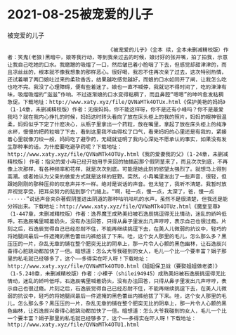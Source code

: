 # 2021-08-25被宠爱的儿子



被宠爱的儿子



                
									《被宠爱的儿子》（全本 续，全本未删减精校版）作者：笑鬼(老狼)黑暗中，娘等我行动，等到我亲过去的时候，娘讨好的张开嘴，拍了拍我，示意让我自己吃她的口水。我磨蹭的吸熘了一口，然后皱巴着小脸咽了下去，但感觉却甜津津的，而且凉丝丝的，根本就不像我想象的那样恶心。很好喝，我忍不住再次亲了过去，这次特别热情，还试着嚼了两口娘吐过来的柔软香舌，结果越吃感觉越好，而娘的口水如同开了闸，让我怎么吃也吃不完。我没了心理障碍，便有些着迷了。娘也一直不喊停，我就记不得时间了，吃的津津有味，吸熘吸熘的“滋滋”作响。不过逐渐娘的口水变得粘稠了，而且鼻腔“嗯嗯”的呻吟愈发粘稠急促。下载地址：http://www.xaty.xyz/file/QVNaMTk4OTUx.html《保护美艳的妈妈》（1-14章，未删减精校版）作者：无痕妈妈，你不能这样呀，你不是还有小峰吗？你不是最爱我吗？就在我内心挣扎的时候，妈妈这时转头看向了放在床头柜上的我的照片，妈妈的眼神很温柔，妈妈似乎下定了什麽决心，从瓶子里拿出一个药粒，放在嘴里，拿起了放在床头柜上的纯净水杯，慢慢的把药粒咽了下去，看到这里我不由得松了口气，看来妈妈的心里还是有我的，紧接着心里就像刀绞一般，妈妈吃了避孕药，无疑就证明了我内心深处不愿承认的事实，如果没有发生那种事的话，为什麽要吃避孕药呢？下载地址：http://www.xaty.xyz/file/QVNaMTk4OTUy.html《我的爱妻我的父》(1-24章，未删减精校版) 作者：指尖的爱小冉已经开始用手来回的抽插起那个假阴茎来了，而且次次到底，不再像上次那样，有各种频率和花样，就是次次到底。可能是她此刻的慾望太强烈了。就想马上得到高潮。或者她认为父亲的做爱方式就是这样的狂野。突然，小冉嘴里发出了一些声音，很轻，但跟她刚刚的那种压抑的叹息声并不一样。绝对是说话的声音。但太轻了，我听不清楚。我暂时放弃视觉享受，把耳朵努力的贴到那个门缝上。“啊，轻一点，慢一点，太深了，爸，慢一点······”说话声音夹杂著假阴茎进出阴道的那种咕叽咕叽的水声，虽然不是很清楚，但我还是能分辨出来。下载地址：http://www.xaty.xyz/file/QVNaMTk4OTUz.html《魔皇至尊》（1-447章，未删减精校版）作者：逸界魔王成熟美妇被石逸辰挑逗得无比情动，迷乱的娇吟低呼。石逸辰嘴里喊着奶头，没有办法回答，只得从鼻子里发出几声哼哼，表示自己也很过瘾。片刻之后，石逸辰觉得自己已经忍耐不住，不能再继续挑逗下去，在美人儿微弱的抗议中，轻巧的将她腿间最后一件遮掩的黑色蕾丝内裤给拔了下来。哇，这个女人那里的毛儿，怎么那么多？黑压压的一片，杂乱无章的铺在整个肥突无比的阴阜上，那一片令人心颤的黑色幽林，让石逸辰兴奋得心脏跳动都加快了一倍。暗想道：怎么大爷我碰到的女人，毛儿一个比一个要丰富？娟子那里的私毛就已经够多了，这个——多得实在吓人呀！下载地址：http://www.xaty.xyz/file/QVNaMTk4OTU0.html《姐姐保卫战（要娶姐姐做老婆）》（1-5.240章，未删减精校版）作者：小裸子（shilei94945）成熟美妇被石逸辰挑逗得无比情动，迷乱的娇吟低呼。石逸辰嘴里喊着奶头，没有办法回答，只得从鼻子里发出几声哼哼，表示自己也很过瘾。片刻之后，石逸辰觉得自己已经忍耐不住，不能再继续挑逗下去，在美人儿微弱的抗议中，轻巧的将她腿间最后一件遮掩的黑色蕾丝内裤给拔了下来。哇，这个女人那里的毛儿，怎么那么多？黑压压的一片，杂乱无章的铺在整个肥突无比的阴阜上，那一片令人心颤的黑色幽林，让石逸辰兴奋得心脏跳动都加快了一倍。暗想道：怎么大爷我碰到的女人，毛儿一个比一个要丰富？娟子那里的私毛就已经够多了，这个——多得实在吓人呀！下载地址：http://www.xaty.xyz/file/QVNaMTk4OTU1.html


